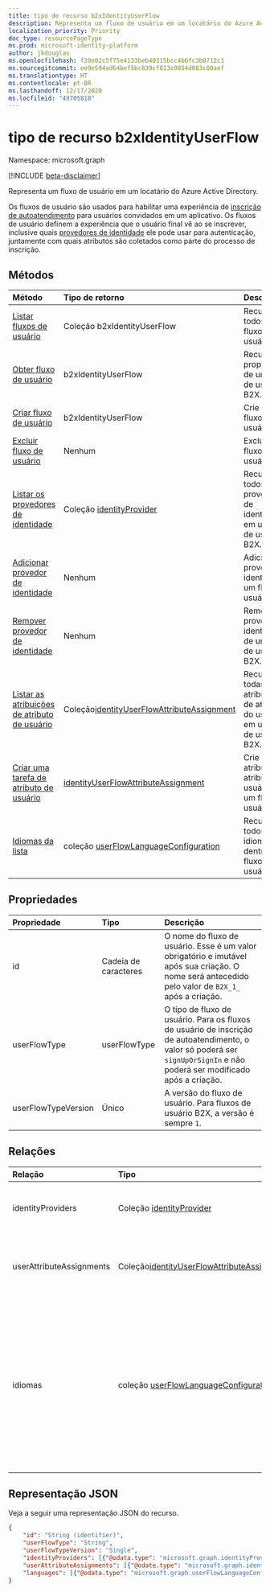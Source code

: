 ```yaml
---
title: tipo de recurso b2xIdentityUserFlow
description: Representa um fluxo de usuário em um locatário do Azure Active Directory.
localization_priority: Priority
doc_type: resourcePageType
ms.prod: microsoft-identity-platform
author: jkdouglas
ms.openlocfilehash: f20e02c5f75e4133beb40315bcc4b6fc3b0712c1
ms.sourcegitcommit: ee9e594ad64bef5bc839cf813c0854d083c00aef
ms.translationtype: HT
ms.contentlocale: pt-BR
ms.lasthandoff: 12/17/2020
ms.locfileid: "49705818"
---
```

# <a name="b2xidentityuserflow-resource-type"></a>tipo de recurso b2xIdentityUserFlow

Namespace: microsoft.graph

[!INCLUDE [beta-disclaimer](../../includes/beta-disclaimer.md)]

Representa um fluxo de usuário em um locatário do Azure Active Directory.

Os fluxos de usuário são usados para habilitar uma experiência de [inscrição de autoatendimento](/azure/active-directory/external-identities/self-service-sign-up-overview) para usuários convidados em um aplicativo. Os fluxos de usuário definem a experiência que o usuário final vê ao se inscrever, inclusive quais [provedores de identidade](/azure/active-directory/external-identities/identity-providers) ele pode usar para autenticação, juntamente com quais atributos são coletados como parte do processo de inscrição.

## <a name="methods"></a>Métodos

| Método       | Tipo de retorno  |Descrição|
|:---------------|:--------|:----------|
|[Listar fluxos de usuário](../api/identitycontainer-list-b2xuserflows.md)|Coleção b2xIdentityUserFlow|Recupere todos os fluxos de usuário B2X.|
|[Obter fluxo de usuário](../api/b2xidentityuserflow-get.md)|b2xIdentityUserFlow|Recupere as propriedades de um fluxo de usuário B2X.|
|[Criar fluxo de usuário](../api/identitycontainer-post-b2xuserflows.md)|b2xIdentityUserFlow|Crie um novo fluxo de usuário B2X.|
|[Excluir fluxo de usuário](../api/b2xidentityuserflow-delete.md)|Nenhum|Exclua um fluxo de usuário B2X.|
|[Listar os provedores de identidade](../api/b2xidentityuserflow-list-identityproviders.md)|Coleção [identityProvider](../resources/identityProvider.md)|Recupere todos os provedores de identidade em um fluxo de usuário B2X.|
|[Adicionar provedor de identidade](../api/b2xidentityuserflow-post-identityproviders.md)|Nenhum|Adicione um provedor de identidade a um fluxo de usuário B2X.|
|[Remover provedor de identidade](../api/b2xidentityuserflow-delete-identityproviders.md)|Nenhum|Remova um provedor de identidade de um fluxo de usuário B2X.|
|[Listar as atribuições de atributo de usuário](../api/b2xidentityuserflow-list-userattributeassignments.md)|Coleção[identityUserFlowAttributeAssignment](../resources/identityuserflowattributeassignment.md) |Recupere todas as atribuições de atributos do usuário em um fluxo de usuário B2X.|
|[Criar uma tarefa de atributo de usuário](../api/b2xidentityuserflow-post-userattributeassignments.md)|[identityUserFlowAttributeAssignment](../resources/identityuserflowattributeassignment.md)|Crie uma atribuição de atributo de usuário em um fluxo de usuário B2X.|
|[Idiomas da lista](../api/b2xidentityuserflow-list-languages.md)|coleção [userFlowLanguageConfiguration](../resources/userflowlanguageconfiguration.md)|Recupere todos os idiomas dentro de um fluxo de usuário B2X.|

## <a name="properties"></a>Propriedades

|Propriedade|Tipo|Descrição|
|:---------------|:--------|:----------|
|id|Cadeia de caracteres|O nome do fluxo de usuário. Esse é um valor obrigatório e imutável após sua criação. O nome será antecedido pelo valor de `B2X_1_` após a criação.|
|userFlowType|userFlowType|O tipo de fluxo de usuário. Para os fluxos de usuário de inscrição de autoatendimento, o valor só poderá ser `signUpOrSignIn` e não poderá ser modificado após a criação.|
|userFlowTypeVersion|Único|A versão do fluxo de usuário. Para fluxos de usuário B2X, a versão é sempre `1`.|

## <a name="relationships"></a>Relações

| Relação       | Tipo  |Descrição|
|:---------------|:--------|:----------|
|identityProviders|Coleção [identityProvider](../resources/identityprovider.md)|Os provedores de identidade incluídos no fluxo de usuário.|
|userAttributeAssignments|Coleção[identityUserFlowAttributeAssignment](../resources/identityuserflowattributeassignment.md) |As atribuições de atributo de usuário incluídas no fluxo do usuário.|
|idiomas|coleção [userFlowLanguageConfiguration](../resources/userflowlanguageconfiguration.md)|Os idiomas com suporte para personalização dentro do fluxo do usuário. A personalização do idioma é habilitada por padrão no fluxo do usuário B2X. Você não pode criar idiomas personalizados em fluxos de usuário B2X.|

## <a name="json-representation"></a>Representação JSON

Veja a seguir uma representação JSON do recurso.

<!-- {
  "blockType": "resource",
  "@odata.type": "microsoft.graph.b2xIdentityUserFlow",
  "optionalProperties": [],
  "keyProperty": "id"
} -->

```json
{
    "id": "String (identifier)",
    "userFlowType": "String",
    "userFlowTypeVersion": "Single",
    "identityProviders": [{"@odata.type": "microsoft.graph.identityProvider"}],
    "userAttributeAssignments": [{"@odate.type": "microsoft.graph.identityUserFlowAttributeAssignment"}],
    "languages": [{"@odata.type": "microsoft.graph.userFlowLanguageConfiguration"}]
}
```

